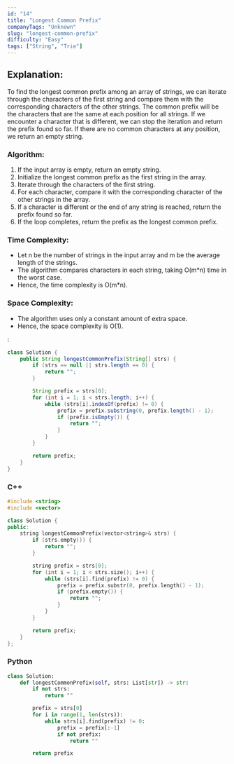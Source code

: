 ```yaml
---
id: "14"
title: "Longest Common Prefix"
companyTags: "Unknown"
slug: "longest-common-prefix"
difficulty: "Easy"
tags: ["String", "Trie"]
---
```


## Explanation:
To find the longest common prefix among an array of strings, we can iterate through the characters of the first string and compare them with the corresponding characters of the other strings. The common prefix will be the characters that are the same at each position for all strings. If we encounter a character that is different, we can stop the iteration and return the prefix found so far. If there are no common characters at any position, we return an empty string.

### Algorithm:
1. If the input array is empty, return an empty string.
2. Initialize the longest common prefix as the first string in the array.
3. Iterate through the characters of the first string.
4. For each character, compare it with the corresponding character of the other strings in the array.
5. If a character is different or the end of any string is reached, return the prefix found so far.
6. If the loop completes, return the prefix as the longest common prefix.

### Time Complexity:
- Let n be the number of strings in the input array and m be the average length of the strings.
- The algorithm compares characters in each string, taking O(m*n) time in the worst case.
- Hence, the time complexity is O(m*n).

### Space Complexity:
- The algorithm uses only a constant amount of extra space.
- Hence, the space complexity is O(1).

:

```java
class Solution {
    public String longestCommonPrefix(String[] strs) {
        if (strs == null || strs.length == 0) {
            return "";
        }

        String prefix = strs[0];
        for (int i = 1; i < strs.length; i++) {
            while (strs[i].indexOf(prefix) != 0) {
                prefix = prefix.substring(0, prefix.length() - 1);
                if (prefix.isEmpty()) {
                    return "";
                }
            }
        }

        return prefix;
    }
}
```

### C++
```cpp
#include <string>
#include <vector>

class Solution {
public:
    string longestCommonPrefix(vector<string>& strs) {
        if (strs.empty()) {
            return "";
        }

        string prefix = strs[0];
        for (int i = 1; i < strs.size(); i++) {
            while (strs[i].find(prefix) != 0) {
                prefix = prefix.substr(0, prefix.length() - 1);
                if (prefix.empty()) {
                    return "";
                }
            }
        }

        return prefix;
    }
};
```

### Python
```python
class Solution:
    def longestCommonPrefix(self, strs: List[str]) -> str:
        if not strs:
            return ""

        prefix = strs[0]
        for i in range(1, len(strs)):
            while strs[i].find(prefix) != 0:
                prefix = prefix[:-1]
                if not prefix:
                    return ""

        return prefix
```